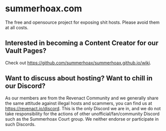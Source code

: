 # summerhoax.com
The free and opensource project for exposing shit hosts.
Please avoid them at all costs.

## Interested in becoming a Content Creator for our Vault Pages?
Check out <https://github.com/summerhoax/summerhoax.github.io/wiki>.

## Want to discuss about hosting? Want to chill in our Discord?
As our members are from the Revenact Community and we generally share the same attitude against illegal hosts and scammers, you can find us at https://revenact.io/discord. This is the only Discord we are in, and we do not take responsibility for the actions of other unofficial/fan/community Discord such as the Summerhoax Court group. We neither endorse or participate in such Discords. 
